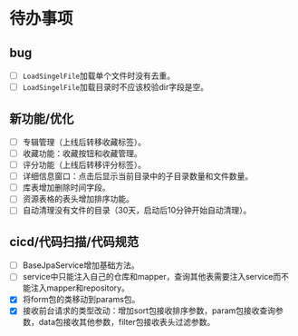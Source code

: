 # 待办事项

## bug

- [ ] `LoadSingelFile`加载单个文件时没有去重。
- [ ] `LoadSingelFile`加载目录时不应该校验dir字段是空。

## 新功能/优化

- [ ] 专辑管理（上线后转移收藏标签）。
- [ ] 收藏功能：收藏按钮和收藏管理。
- [ ] 评分功能（上线后转移评分标签）。
- [ ] 详细信息窗口：点击后显示当前目录中的子目录数量和文件数量。
- [ ] 库表增加删除时间字段。
- [ ] 资源表格的表头增加排序功能。
- [ ] 自动清理没有文件的目录（30天，启动后10分钟开始自动清理）。

## cicd/代码扫描/代码规范

- [ ] BaseJpaService增加基础方法。
- [ ] service中只能注入自己的仓库和mapper，查询其他表需要注入service而不能注入mapper和repository。
- [x] 将form包的类移动到params包。
- [x] 接收前台请求的类型改动：增加sort包接收排序参数，param包接收查询参数，data包接收其他参数，filter包接收表头过滤参数。
